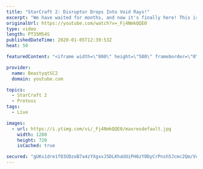 ```yaml
---
title: "StarCraft 2: Disruptor Drops Into Void Rays!"
excerpt: "We have waited for months, and now it's finally here! This is the VOID RAYS to GRANDMASTER series! With the new balance changes to speedy Void Rays in the latest patch, we can now begin the series right! At this point in the series, we are introducing other units into the composition to make the games"
originalUrl: https://youtube.com/watch?v=_Fj4NmkQQE0
type: video
length: PT35M54S
publishedDateTime: 2020-01-05T12:39:53Z
heat: 50

featuredContent: "<iframe width=\"800\" height=\"500\" frameborder=\"0\" src=\"https://www.youtube.com/embed/_Fj4NmkQQE0\" allow=\"accelerometer; autoplay; encrypted-media; gyroscope; picture-in-picture\" allowfullscreen></iframe>"

provider:
  name: BeastyqtSC2
  domain: youtube.com

topics:
  - StarCraft 2
  - Protoss
tags:
  - Live

images:
  - url: https://i.ytimg.com/vi/_Fj4NmkQQE0/maxresdefault.jpg
    width: 1280
    height: 720
    isCached: true

secured: "gUKs1dre1f03UDzoB7a4zYXgxxJ5DLKhaUUiPH6zY0DyCrPnsh5Jcmc2Qm/VuRFdyNkWBxcyspk81sT+cNI4iUQSJCAJOsHaRTkl+CEt5V+r6J9FLBRKnJBGaUFNFk0/Km+Pm4TrhJwI4Oy4OLQBsn8bEU2Puow9+ow+mdtn8qnWspKThGm4JuolPiqXAaRJraAFyKVgwbTXYljnNYGGp9NaP8b8nBJN1aFWjPuAG34Z0xbBd0nfNV4LaZpFp/ZzWFan5/Nq6OppHFmEOvlc0sNY3wT/KVncXJ4etcTew6ywemF5Y6lKKeLGAMc89v+xAGLj9wIv+JbcOXn8mFbsuxidhagTSqQiIEOJOu8lFpVeM3GHjAuSWjUN+cjO8U+bxR8sE8Pk8ZEBGyRtB2n5WQOyM6w/bCkrXksjgweVt/c=;P2Kv/DpRErqNkhGtCcxScA=="
---
```


